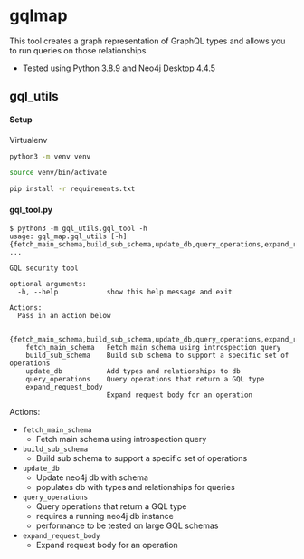 # gqlmap
This tool creates a graph representation of GraphQL types and allows you to run queries on those relationships

- Tested using Python 3.8.9 and Neo4j Desktop 4.4.5

## gql_utils

#### Setup
Virtualenv

```bash
python3 -m venv venv
```

```bash
source venv/bin/activate
```

```bash
pip install -r requirements.txt
```

#### gql_tool.py

```
$ python3 -m gql_utils.gql_tool -h
usage: gql_map.gql_utils [-h] {fetch_main_schema,build_sub_schema,update_db,query_operations,expand_request_body} ...

GQL security tool

optional arguments:
  -h, --help            show this help message and exit

Actions:
  Pass in an action below

  {fetch_main_schema,build_sub_schema,update_db,query_operations,expand_request_body}
    fetch_main_schema   Fetch main schema using introspection query
    build_sub_schema    Build sub schema to support a specific set of operations
    update_db           Add types and relationships to db
    query_operations    Query operations that return a GQL type
    expand_request_body
                        Expand request body for an operation
```

Actions:
- `fetch_main_schema`
  - Fetch main schema using introspection query
- `build_sub_schema`
  - Build sub schema to support a specific set of operations
- `update_db`
  - Update neo4j db with schema
  - populates db with types and relationships for queries
- `query_operations`
  - Query operations that return a GQL type
  - requires a running neo4j db instance
  - performance to be tested on large GQL schemas
- `expand_request_body`
  - Expand request body for an operation
